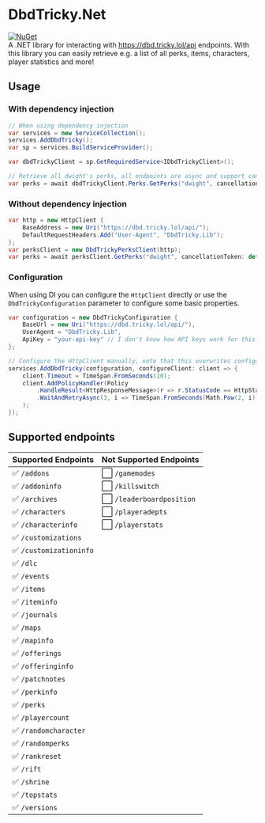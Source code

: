 ﻿# DbdTricky.Net

[![NuGet](https://img.shields.io/nuget/v/DbdTricky.Net.svg)](https://www.nuget.org/packages/DbdTricky.Net/)\
A .NET library for interacting with https://dbd.tricky.lol/api endpoints.
With this library you can easily retrieve e.g. a list of all perks, items, characters, player statistics and more!

## Usage

### With dependency injection

```csharp
// When using dependency injection
var services = new ServiceCollection();
services.AddDbdTricky();
var sp = services.BuildServiceProvider();

var dbdTrickyClient = sp.GetRequiredService<IDbdTrickyClient>();

// Retrieve all dwight's perks, all endpoints are async and support cancellation tokens
var perks = await dbdTrickyClient.Perks.GetPerks("dwight", cancellationToken: default);
```

### Without dependency injection

```csharp
var http = new HttpClient {
    BaseAddress = new Uri("https://dbd.tricky.lol/api/");
    DefaultRequestHeaders.Add("User-Agent", "DbdTricky.Lib");
};
var perksClient = new DbdTrickyPerksClient(http);
var perks = await perksClient.GetPerks("dwight", cancellationToken: default);
```

### Configuration

When using DI you can configure the `HttpClient` directly or use the `DbdTrickyConfiguration` parameter to configure
some basic properties.

```csharp
var configuration = new DbdTrickyConfiguration {
    BaseUrl = new Uri("https://dbd.tricky.lol/api/"),
    UserAgent = "DbdTricky.Lib",
    ApiKey = "your-api-key" // I don't know how API keys work for this API, but you can set it anyways
};

// Configure the HttpClient manually, note that this overwrites configuration applied using DbdTrickyConfiguration.
services.AddDbdTricky(configuration, configureClient: client => {
    client.Timeout = TimeSpan.FromSeconds(10);
    client.AddPolicyHandler(Policy
        .HandleResult<HttpResponseMessage>(r => r.StatusCode == HttpStatusCode.TooManyRequests)
        .WaitAndRetryAsync(3, i => TimeSpan.FromSeconds(Math.Pow(2, i)))
    );
});
```

## Supported endpoints

| Supported Endpoints    | Not Supported Endpoints   |
|------------------------|---------------------------|
| ✅ `/addons`            | ⬜️ `/gamemodes`           |
| ✅ `/addoninfo`         | ⬜️ `/killswitch`          |
| ✅ `/archives`          | ⬜️ `/leaderboardposition` |
| ✅ `/characters`        | ⬜️ `/playeradepts`        |
| ✅ `/characterinfo`     | ⬜️ `/playerstats`         |
| ✅ `/customizations`    |                           |
| ✅ `/customizationinfo` |                           |
| ✅ `/dlc`               |                           |
| ✅ `/events`            |                           |
| ✅ `/items`             |                           |
| ✅ `/iteminfo`          |                           |
| ✅ `/journals`          |                           |
| ✅ `/maps`              |                           |
| ✅ `/mapinfo`           |                           |
| ✅ `/offerings`         |                           |
| ✅ `/offeringinfo`      |                           |
| ✅ `/patchnotes`        |                           |
| ✅ `/perkinfo`          |                           |
| ✅ `/perks`             |                           |
| ✅ `/playercount`       |                           |
| ✅ `/randomcharacter`   |                           |
| ✅ `/randomperks`       |                           |
| ✅ `/rankreset`         |                           |
| ✅ `/rift`              |                           |
| ✅ `/shrine`            |                           |
| ✅ `/topstats`          |                           |
| ✅ `/versions`          |                           |
